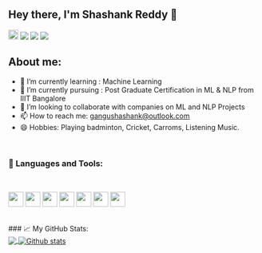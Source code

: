 ## Hey there, I'm Shashank Reddy 🙏
<p align = "center">

[<img height="20" src="https://img.shields.io/badge/kaggle-%2312100E.svg?&style=for-the-badge&logo=kaggle&logoColor=black&color=white" />](https://www.kaggle.com/shashankreddy588)
[<img src ="https://img.shields.io/badge/GitHub-%2312100E.svg?&style=for-the-badge&logo=GitHub&logoColor=black&color=white">](https://github.com/shashank588) 
[<img src="https://img.shields.io/badge/linkedin-%2312100E.svg?&style=for-the-badge&logo=linkedin&logoColor=black&color=white" />](https://www.linkedin.com/Shashank-Reddy)
[<img src="https://img.shields.io/badge/instagram-%2312100E.svg?&style=for-the-badge&logo=instagram&logoColor=black&color=white" />](https://instagram.com/shashank_banti)

</p>
  
 ## About me:
- 🔭 I’m currently learning : Machine Learning
- 🌱 I’m currently pursuing : Post Graduate Certification in ML & NLP from IIIT Bangalore 
- 👯 I’m looking to collaborate with companies on ML and NLP Projects
- 📫 How to reach me: gangushashank@outlook.com
- 😄 Hobbies: Playing badminton, Cricket, Carroms, Listening Music.

<br/>



### 🧰 Languages and Tools:
<br>

<code><img height="30" src="https://upload.wikimedia.org/wikipedia/commons/e/ed/Pandas_logo.svg"></code>
<code><img height="30" src="https://upload.wikimedia.org/wikipedia/commons/c/c3/Python-logo-notext.svg"></code> 
<code><img height="30" src="https://upload.wikimedia.org/wikipedia/commons/3/31/NumPy_logo_2020.svg"></code>
<code><img height="30" src="https://upload.wikimedia.org/wikipedia/en/5/56/Matplotlib_logo.svg"></code>
<code><img height="30" src="https://pngimg.com/uploads/mysql/mysql_PNG35.png"></code>
<code><img height="30" src="https://upload.wikimedia.org/wikipedia/commons/0/05/Scikit_learn_logo_small.svg"></code>
<code><img height="30" src="https://upload.wikimedia.org/wikipedia/commons/3/37/Plotly-logo-01-square.png"></code>

<br>
### 📈 My GitHub Stats:
  <br>
  <a href="https://github.com/shashank588">
  <img align="center" src="https://github-readme-stats.vercel.app/api/top-langs/?username=shashank588&theme=default&hide_langs_below=1" />
</a>
<a href="https://github.com/shashank588">
 <img align="center" src="https://github-readme-stats.vercel.app/api?username=shashank588&show_icons=true&theme=default&line_height=27" alt="Github stats"/>
</a>


<div align="center">
  
  
</div>
